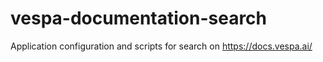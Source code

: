 # vespa-documentation-search
Application configuration and scripts for search on https://docs.vespa.ai/
